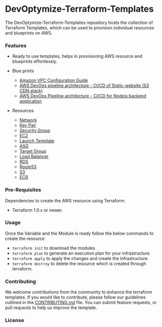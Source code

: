 # DevOptymize-Terraform-Templates

The DevOptymize-Terraform-Templates repository hosts the collection of Terraform Templates, which can be used to provision individual resources and blueprints on AWS.

### Features

- Ready to use templates, helps in provisioning AWS resource and blueprints effortlessly.
- Blue prints
  - [Amazon VPC Configuration Guide](./services/aws-vpc-config)
  - [AWS DevOps pipeline architecture - CI/CD of Static-website (S3 CDN stack)](./services/aws-cicd-sw)
  - [AWS DevOps Pipeline architecture - CI/CD for Nodejs backend application](./services/aws-cicd-ms)

- Resources
  - [Network](./services/network)
  - [Key Pair](./services/key-pair)
  - [Security Group](./services/security-group)
  - [EC2](./services/ec2)
  - [Launch Template](./services/launch-template)
  - [ASG](./services/asg)
  - [Target Group](./services/lb-target-group)
  - [Load Balancer](./services/lb)
  - [RDS](./services/rds)
  - [Route53](./services/route-53)
  - [S3](./services/s3)
  - [ECR](./services/ecr)
 
    
### Pre-Requisites

Dependencies to create the AWS resource using Terraform:

- Terraform 1.0.x or newer.

### Usage

Once the Variable and the Module is ready follow the below commands to create the resource

- ```terraform init``` to download the modules
- ```terraform plan``` to generate an execution plan for your infrastructure.
- ```terraform apply``` to apply the changes and create the infrastructure.
- ```terraform destroy``` to delete the resource which is created through terraform.

### Contributing

We welcome contributions from the community to enhance the terraform templates. If you would like to contribute, please follow our guidelines outlined in the [CONTRIBUTING.md](./CONTRIBUTING.md) file. You can submit feature requests, or pull requests to help us improve the template.

### License
